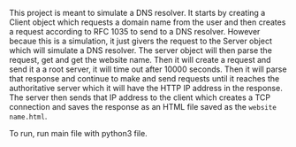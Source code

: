 This project is meant to simulate a DNS resolver. It starts by creating a Client object which requests a domain name from the user and then creates a request according to RFC 1035 to send to a DNS resolver. However becaue this is a simulation, it just givers the request to the Server object which will simulate a DNS resolver. The server object will then parse the request, get and get the website name. Then it will create a request and send it a a root server, it will time out after 10000 seconds. Then it will parse that response and continue to make and send requests until it reaches the authoritative server which it will have the HTTP IP address in the response. The server then sends that IP address to the client which creates a TCP connection and saves the response as an HTML file saved as the `website name.html`.

To run, run main file with python3 file.
